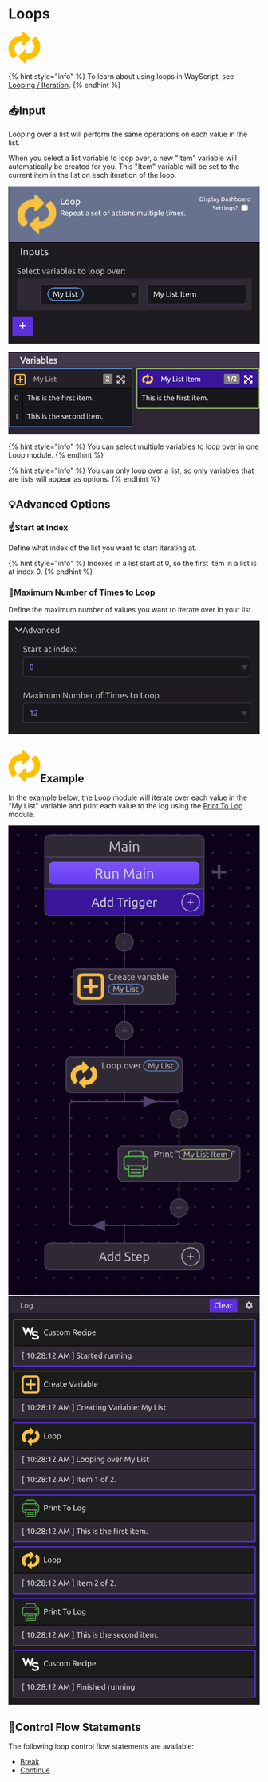 # Loops

![Repeat a set of actions multiple times.](../../../.gitbook/assets/loop.png)

{% hint style="info" %}
To learn about using loops in WayScript, see [Looping / Iteration](../../../getting_started/looping-iteration.md).
{% endhint %}

## 📥Input

Looping over a list will perform the same operations on each value in the list.

When you select a list variable to loop over, a new "Item" variable will automatically be created for you. This "Item" variable will be set to the current item in the list on each iteration of the loop.

![&quot;My List Item&quot; is automatically created when the &quot;My List&quot; variable is selected.](../../../.gitbook/assets/screen-shot-2019-07-16-at-10.13.11-am.png)

![](../../../.gitbook/assets/screen-shot-2019-07-16-at-10.24.29-am.png)

{% hint style="info" %}
You can select multiple variables to loop over in one Loop module.
{% endhint %}

{% hint style="info" %}
You can only loop over a list, so only variables that are lists will appear as options. 
{% endhint %}

## 💡Advanced Options

### ☝Start at Index

Define what index of the list you want to start iterating at. 

{% hint style="info" %}
Indexes in a list start at 0, so the first item in a list is at index 0.
{% endhint %}

### 🔂Maximum Number of Times to Loop

Define the maximum number of values you want to iterate over in your list.

![](../../../.gitbook/assets/screen-shot-2019-07-16-at-10.21.00-am.png)

## ![](../../../.gitbook/assets/loop.png)Example

In the example below, the Loop module will iterate over each value in the "My List" variable and print each value to the log using the [Print To Log ](../print-to-log.md)module.

 ![](../../../.gitbook/assets/screen-shot-2019-07-16-at-10.22.18-am.png) ![](../../../.gitbook/assets/screen-shot-2019-07-16-at-10.28.24-am.png) 

## 📖Control Flow Statements

The following loop control flow statements are available:

* [Break](break.md)
* [Continue](continue.md)

